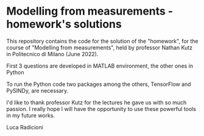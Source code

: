 # Modelling from measurements - homework's solutions
This repository contains the code for the solution of the "homework", for the course of "Modelling from measurements", held by professor Nathan Kutz in Politecnico di Milano (June 2022). 

First 3 questions are developed in MATLAB environment, the other ones in Python

To run the Python code two packages among the others, TensorFlow and PySINDy, are necessary.

I'd like to thank professor Kutz for the lectures he gave us with so much passion. 
I really hope I will have the opportunity to use these powerful tools in my future works. 

Luca Radicioni
